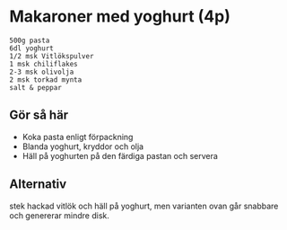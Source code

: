 # Makaroner med yoghurt (4p)

```
500g pasta
6dl yoghurt
1/2 msk Vitlökspulver
1 msk chiliflakes
2-3 msk olivolja
2 msk torkad mynta
salt & peppar
```

## Gör så här
* Koka pasta enligt förpackning
* Blanda yoghurt, kryddor och olja
* Häll på yoghurten på den färdiga pastan och servera

## Alternativ
stek hackad vitlök och häll på yoghurt, men varianten ovan går snabbare och genererar mindre disk.
